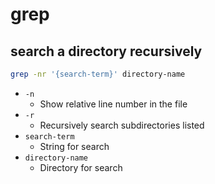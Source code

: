 # grep

## search a directory recursively

```bash
grep -nr '{search-term}' directory-name
```

- `-n`
  - Show relative line number in the file
- `-r`
  - Recursively search subdirectories listed
- `search-term`
  - String for search
- `directory-name`
  - Directory for search
